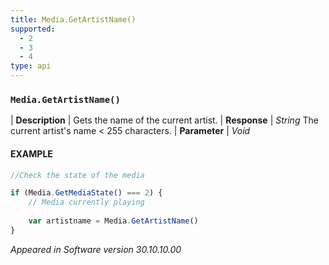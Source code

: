 ```yaml
---
title: Media.GetArtistName()
supported:
  - 2
  - 3
  - 4
type: api
---
```


### `Media.GetArtistName()`

| **Description** | Gets the name of the current artist.
| **Response** | *String*  The current artist's name < 255 characters.
| **Parameter**   | *Void*

#### EXAMPLE

```javascript
//Check the state of the media

if (Media.GetMediaState() === 2) {
	// Media currently playing
	
	var artistname = Media.GetArtistName()
}
```

*Appeared in Software version 30.10.10.00*